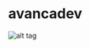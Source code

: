 # avancadev
![alt tag](https://github.com/jberti/avancadev/blob/main/2020-11-04%2018_50_24-filas-aula-2%20%E2%80%93%20b_.env.png)
